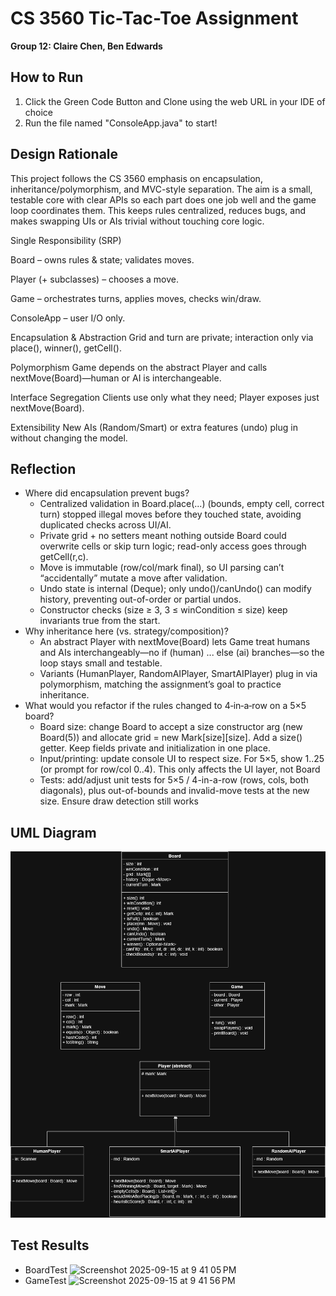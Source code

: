 # CS 3560 Tic-Tac-Toe Assignment
**Group 12: Claire Chen, Ben Edwards**

## How to Run
1. Click the Green Code Button and Clone using the web URL in your IDE of choice
2. Run the file named "ConsoleApp.java" to start!

## Design Rationale 
This project follows the CS 3560 emphasis on encapsulation, inheritance/polymorphism, and MVC-style separation. The aim is a small, testable core with clear APIs so each part does one job well and the game loop coordinates them. This keeps rules centralized, reduces bugs, and makes swapping UIs or AIs trivial without touching core logic. 

Single Responsibility (SRP)

Board – owns rules & state; validates moves.

Player (+ subclasses) – chooses a move.

Game – orchestrates turns, applies moves, checks win/draw.

ConsoleApp – user I/O only.

Encapsulation & Abstraction
Grid and turn are private; interaction only via place(), winner(), getCell().

Polymorphism
Game depends on the abstract Player and calls nextMove(Board)—human or AI is interchangeable.

Interface Segregation
Clients use only what they need; Player exposes just nextMove(Board).

Extensibility
New AIs (Random/Smart) or extra features (undo) plug in without changing the model.

## Reflection
- Where did encapsulation prevent bugs?
  - Centralized validation in Board.place(...) (bounds, empty cell, correct turn) stopped illegal moves before they touched state, avoiding duplicated checks across UI/AI.
  - Private grid + no setters meant nothing outside Board could overwrite cells or skip turn logic; read-only access goes through getCell(r,c).
  - Move is immutable (row/col/mark final), so UI parsing can’t “accidentally” mutate a move after validation.
  - Undo state is internal (Deque<Move>); only undo()/canUndo() can modify history, preventing out-of-order or partial undos.
  - Constructor checks (size ≥ 3, 3 ≤ winCondition ≤ size) keep invariants true from the start.
- Why inheritance here (vs. strategy/composition)?
  - An abstract Player with nextMove(Board) lets Game treat humans and AIs interchangeably—no if (human) ... else (ai) branches—so the loop stays small and testable.
  - Variants (HumanPlayer, RandomAIPlayer, SmartAIPlayer) plug in via polymorphism, matching the assignment’s goal to practice inheritance.
- What would you refactor if the rules changed to 4‑in‑a‑row on a 5×5 board?
  - Board size: change Board to accept a size constructor arg (new Board(5)) and allocate grid = new Mark[size][size]. Add a size() getter. Keep fields private and initialization in one place.
  - Input/printing: update console UI to respect size. For 5×5, show 1..25 (or prompt for row/col 0..4). This only affects the UI layer, not Board
  - Tests: add/adjust unit tests for 5×5 / 4-in-a-row (rows, cols, both diagonals), plus out-of-bounds and invalid-move tests at the new size. Ensure draw detection still works

## UML Diagram

![alt text](UMLDiagram.png "UML Diagram")

## Test Results
- BoardTest
  <img width="983" height="264" alt="Screenshot 2025-09-15 at 9 41 05 PM" src="https://github.com/user-attachments/assets/e68be06a-f477-44fb-88ca-5e7efd2907bc" />
- GameTest
  <img width="1072" height="141" alt="Screenshot 2025-09-15 at 9 41 56 PM" src="https://github.com/user-attachments/assets/f7e94b79-23fc-45bb-97ff-7b99391740f4" />




